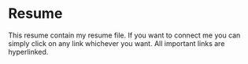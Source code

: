 # Resume
This resume contain my resume file. If you want to connect me you can simply click on any link whichever you want. All important links are hyperlinked.
